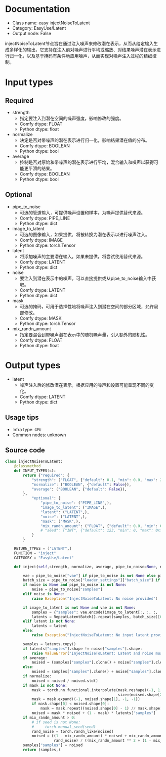 
# Documentation
- Class name: easy injectNoiseToLatent
- Category: EasyUse/Latent
- Output node: False

injectNoiseToLatent节点旨在通过注入噪声来修改潜在表示，从而从给定输入生成多样化的输出。它支持在注入前对噪声进行平均或缩放、对结果噪声潜在表示进行归一化，以及基于掩码有条件地应用噪声，从而实现对噪声注入过程的精细控制。

# Input types
## Required
- strength
    - 指定要注入到潜在空间的噪声强度，影响修改的强度。
    - Comfy dtype: FLOAT
    - Python dtype: float
- normalize
    - 决定是否对带噪声的潜在表示进行归一化，影响结果潜在值的分布。
    - Comfy dtype: BOOLEAN
    - Python dtype: bool
- average
    - 控制是否对原始和带噪声的潜在表示进行平均，混合输入和噪声以获得可能更平滑的结果。
    - Comfy dtype: BOOLEAN
    - Python dtype: bool
## Optional
- pipe_to_noise
    - 可选的管道输入，可提供噪声设置和样本，为噪声提供替代来源。
    - Comfy dtype: PIPE_LINE
    - Python dtype: dict
- image_to_latent
    - 可选的图像输入，如果提供，将被转换为潜在表示以进行噪声注入。
    - Comfy dtype: IMAGE
    - Python dtype: torch.Tensor
- latent
    - 将添加噪声的主要潜在输入。如果未提供，将尝试使用替代来源。
    - Comfy dtype: LATENT
    - Python dtype: dict
- noise
    - 要注入到潜在表示中的噪声。可以直接提供或从pipe_to_noise输入中获取。
    - Comfy dtype: LATENT
    - Python dtype: dict
- mask
    - 可选的掩码，可用于选择性地将噪声注入到潜在空间的部分区域，允许局部修改。
    - Comfy dtype: MASK
    - Python dtype: torch.Tensor
- mix_randn_amount
    - 指定要混合到带噪声潜在表示中的随机噪声量，引入额外的随机性。
    - Comfy dtype: FLOAT
    - Python dtype: float

# Output types
- latent
    - 噪声注入后的修改潜在表示，根据应用的噪声和设置可能呈现不同的变化。
    - Comfy dtype: LATENT
    - Python dtype: dict


## Usage tips
- Infra type: `GPU`
- Common nodes: unknown


## Source code
```python
class injectNoiseToLatent:
    @classmethod
    def INPUT_TYPES(s):
        return {"required": {
            "strength": ("FLOAT", {"default": 0.1, "min": 0.0, "max": 200.0, "step": 0.0001}),
            "normalize": ("BOOLEAN", {"default": False}),
            "average": ("BOOLEAN", {"default": False}),
        },
            "optional": {
                "pipe_to_noise": ("PIPE_LINE",),
                "image_to_latent": ("IMAGE",),
                "latent": ("LATENT",),
                "noise": ("LATENT",),
                "mask": ("MASK",),
                "mix_randn_amount": ("FLOAT", {"default": 0.0, "min": 0.0, "max": 1000.0, "step": 0.001}),
                # "seed": ("INT", {"default": 123, "min": 0, "max": 0xffffffffffffffff, "step": 1}),
            }
        }

    RETURN_TYPES = ("LATENT",)
    FUNCTION = "inject"
    CATEGORY = "EasyUse/Latent"

    def inject(self,strength, normalize, average, pipe_to_noise=None, noise=None, image_to_latent=None, latent=None, mix_randn_amount=0, mask=None):

        vae = pipe_to_noise["vae"] if pipe_to_noise is not None else pipe_to_noise["vae"]
        batch_size = pipe_to_noise["loader_settings"]["batch_size"] if pipe_to_noise is not None and "batch_size" in pipe_to_noise["loader_settings"] else 1
        if noise is None and pipe_to_noise is not None:
            noise = pipe_to_noise["samples"]
        elif noise is None:
            raise Exception("InjectNoiseToLatent: No noise provided")

        if image_to_latent is not None and vae is not None:
            samples = {"samples": vae.encode(image_to_latent[:, :, :, :3])}
            latents = RepeatLatentBatch().repeat(samples, batch_size)[0]
        elif latent is not None:
            latents = latent
        else:
            raise Exception("InjectNoiseToLatent: No input latent provided")

        samples = latents.copy()
        if latents["samples"].shape != noise["samples"].shape:
            raise ValueError("InjectNoiseToLatent: Latent and noise must have the same shape")
        if average:
            noised = (samples["samples"].clone() + noise["samples"].clone()) / 2
        else:
            noised = samples["samples"].clone() + noise["samples"].clone() * strength
        if normalize:
            noised = noised / noised.std()
        if mask is not None:
            mask = torch.nn.functional.interpolate(mask.reshape((-1, 1, mask.shape[-2], mask.shape[-1])),
                                                   size=(noised.shape[2], noised.shape[3]), mode="bilinear")
            mask = mask.expand((-1, noised.shape[1], -1, -1))
            if mask.shape[0] < noised.shape[0]:
                mask = mask.repeat((noised.shape[0] - 1) // mask.shape[0] + 1, 1, 1, 1)[:noised.shape[0]]
            noised = mask * noised + (1 - mask) * latents["samples"]
        if mix_randn_amount > 0:
            # if seed is not None:
            #     torch.manual_seed(seed)
            rand_noise = torch.randn_like(noised)
            noised = ((1 - mix_randn_amount) * noised + mix_randn_amount *
                      rand_noise) / ((mix_randn_amount ** 2 + (1 - mix_randn_amount) ** 2) ** 0.5)
        samples["samples"] = noised
        return (samples,)

```
